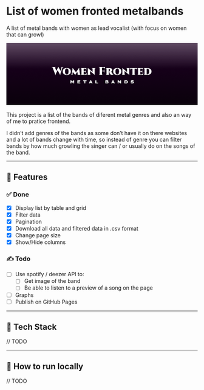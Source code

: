 # List of women fronted metalbands
A list of metal bands with women as lead vocalist (with focus on women that can growl)

![Header image written women fronted metal bands](/header-readme.png "Header")

This project is a list of the bands of diferent metal genres and also an way of me to pratice frontend. 

I didn’t add genres of the bands as some don’t have it on there websites and a lot of bands change with time, so instead of genre you can filter bands by how much growling the singer can / or usually do on the songs of the band.

---
## 📖 Features

### ✅ Done
- [x] Display list by table and grid
- [x] Filter data
- [x] Pagination
- [x] Download all data and filtered data in .csv format
- [x] Change page size
- [x] Show/Hide columns
### ✍️ Todo
- [ ] Use spotify / deezer API to:
  - [ ] Get image of the band
  - [ ] Be able to listen to a preview of a song on the page
- [ ] Graphs
- [ ] Publish on GitHub Pages

---

## 🧰 Tech Stack
// TODO

---

## 🚀 How to run locally
// TODO
